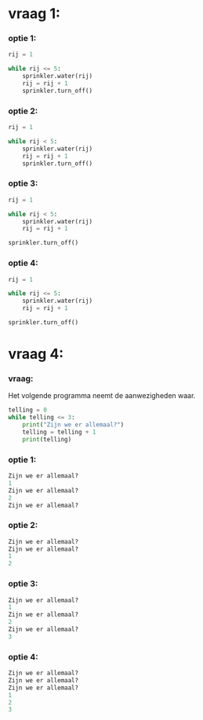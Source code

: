 # vraag 1:
### optie 1:
```python
rij = 1

while rij <= 5:
    sprinkler.water(rij)
    rij = rij + 1
    sprinkler.turn_off()
```
### optie 2:
```python
rij = 1

while rij < 5:
    sprinkler.water(rij)
    rij = rij + 1
    sprinkler.turn_off()
```
### optie 3:
```python
rij = 1

while rij < 5:
    sprinkler.water(rij)
    rij = rij + 1

sprinkler.turn_off()
```
### optie 4:
```python
rij = 1

while rij <= 5:
    sprinkler.water(rij)
    rij = rij + 1

sprinkler.turn_off()
```

# vraag 4:
### vraag:
Het volgende programma neemt de aanwezigheden waar.
```python
telling = 0
while telling <= 3:
    print("Zijn we er allemaal?")
    telling = telling + 1
    print(telling)
```
### optie 1:
```python
Zijn we er allemaal?
1
Zijn we er allemaal?
2
Zijn we er allemaal?
```
### optie 2:
```python
Zijn we er allemaal?
Zijn we er allemaal?
1
2
```
### optie 3:
```python
Zijn we er allemaal?
1
Zijn we er allemaal?
2
Zijn we er allemaal?
3
```
### optie 4:
```python
Zijn we er allemaal?
Zijn we er allemaal?
Zijn we er allemaal?
1
2
3
```
